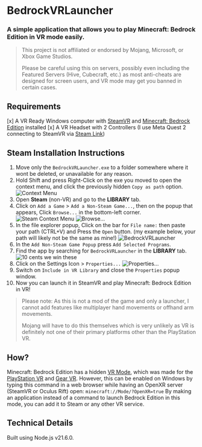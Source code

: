 # BedrockVRLauncher
### A simple application that allows you to play Minecraft: Bedrock Edition in VR mode easily.
> This project is not affiliated or endorsed by Mojang, Microsoft, or Xbox Game Studios.
> 
> Please be careful using this on servers, possibly even including the Featured Servers (Hive, Cubecraft, etc.) as most anti-cheats are designed for screen users, and VR mode may get you banned in certain cases.

## Requirements
 [x] A VR Ready Windows computer with [SteamVR](https://store.steampowered.com/app/250820/SteamVR/) and [Minecraft: Bedrock Edition](https://www.xbox.com/en-US/games/store/minecraft-for-windows/9NBLGGH2JHXJ) installed
 [x] A VR Headset with 2 Controllers (I use Meta Quest 2 connecting to SteamVR via [Steam Link](https://www.meta.com/en-gb/experiences/5841245619310585/))
 
## Steam Installation Instructions
1. Move only the `BedrockVRLauncher.exe` to a folder somewhere where it wont be deleted, or unavailable for any reason.
2. Hold Shift and press Right-Click on the exe you moved to open the context menu, and click the previously hidden `Copy as path` option. 
![Context Menu](https://cdn.discordapp.com/attachments/901053179712647178/1198945934801895444/image.png)
3. Open **Steam** (non-VR) and go to the **LIBRARY** tab.
4. Click on `Add a Game` > `Add a Non-Steam Game...`, then on the popup that appears, Click `Browse...` in the bottom-left corner.
![Steam Context Menu](https://cdn.discordapp.com/attachments/901053179712647178/1198946579797790771/image.png?ex=65c0c103&is=65ae4c03&hm=33ca4d58b0482dc77616c1b5789c313f9cc181aabc04c072886c856e9fd7620c&)
![Browse...](https://cdn.discordapp.com/attachments/901053179712647178/1198947555959115838/image.png)
5. In the file explorer popup, Click on the bar for `File name:` then paste your path (CTRL+V) and Press the `Open` button.
(my example below, your path will likely not be the same as mine!)
![BedrockVRLauncher](https://cdn.discordapp.com/attachments/901053179712647178/1198951433526071406/image.png?ex=65c0c589&is=65ae5089&hm=1bdd01785b1ca2951b539e7ac4c361e9c4c80ea8b5c7577e1c99e744a8eed3f6&)
6. In the `Add Non-Steam Game Popup` press `Add Selected Programs`.
7. Find the app by searching for `BedrockVRLauncher` in the **LIBRARY** tab.
![10 cents we win these](https://cdn.discordapp.com/attachments/901053179712647178/1198949892249370705/image.png)
8. Click on the Settings Icon > `Properties...`
![Properties...](https://cdn.discordapp.com/attachments/901053179712647178/1198950107975004160/image.png?ex=65c0c44d&is=65ae4f4d&hm=4bdb919ee6b9876660c1bdb75680333d79715c79aa71d74d6a28cf6851f3ab2e&)
9. Switch on `Include in VR Library` and close the `Properties` popup window.
10. Now you can launch it in SteamVR and play Minecraft: Bedrock Edition in VR! 

> Please note: As this is not a mod of the game and only a launcher, I cannot add features like multiplayer hand movements or offhand arm movements.
>
> Mojang will have to do this themselves which is very unlikely as VR is definitely not one of their primary platforms other than the PlayStation VR.

## How?
Minecraft: Bedrock Edition has a hidden [VR Mode](https://www.minecraft.net/en-us/vr), which was made for the [PlayStation VR](https://www.minecraft.net/en-us/article/minecraft-gets-playstation-vr) and [Gear VR](https://www.youtube.com/watch?v=_rYfkDmSRKs). However, this can be enabled on Windows by typing this command in a web browser while having an OpenXR server (SteamVR or Oculus Rift) open:
`minecraft://Mode/?OpenXR=true`
By making an application instead of a command to launch Bedrock Edition in this mode, you can add it to Steam or any other VR service.
## Technical Details
Built using Node.js v21.6.0.
